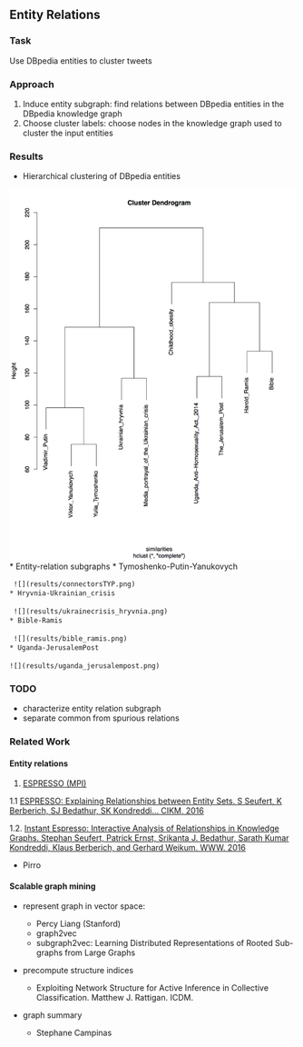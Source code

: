 ## Entity Relations

### Task
Use DBpedia entities to cluster tweets

### Approach

1. Induce entity subgraph: find relations between DBpedia entities in the DBpedia knowledge graph
2. Choose cluster labels: choose nodes in the knowledge graph used to cluster the input entities


### Results
* Hierarchical clustering of DBpedia entities
<img src="results/10_hclust.png" width="800">
* Entity-relation subgraphs
    * Tymoshenko-Putin-Yanukovych

     ![](results/connectorsTYP.png)
    * Hryvnia-Ukrainian_crisis

     ![](results/ukrainecrisis_hryvnia.png)
    * Bible-Ramis

     ![](results/bible_ramis.png)
    * Uganda-JerusalemPost

    ![](results/uganda_jerusalempost.png)

### TODO

* characterize entity relation subgraph
* separate common from spurious relations

### Related Work

#### Entity relations

1. [ESPRESSO (MPI)](http://espresso.mpi-inf.mpg.de/)

1.1 [ESPRESSO: Explaining Relationships between Entity Sets. S Seufert, K Berberich, SJ Bedathur, SK Kondreddi… CIKM, 2016](https://people.mpi-inf.mpg.de/~kberberi/publications/2016-cikm2016-2.pdf)

1.2. [Instant Espresso: Interactive Analysis of Relationships in Knowledge Graphs. Stephan Seufert, Patrick Ernst, Srikanta J. Bedathur, Sarath Kumar Kondreddi, Klaus Berberich, and Gerhard Weikum. WWW. 2016](http://www2016.net/proceedings/companion/p251.pdf)

* Pirro

#### Scalable graph mining
  * represent graph in vector space:
      * Percy Liang (Stanford)
      * graph2vec
      * subgraph2vec: Learning Distributed Representations of Rooted Sub-graphs from Large Graphs

  * precompute structure indices

      * Exploiting Network Structure for Active Inference in Collective Classification. Matthew J. Rattigan. ICDM.


  * graph summary
      * Stephane Campinas
